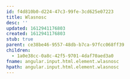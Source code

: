 ```yaml
---
id: f4d810b0-d224-47c3-99fe-3cd625e07223
title: Wlasnosc
desc: ''
updated: 1612941176803
created: 1612941176803
stub: true
parent: ce38be46-9557-48db-b7ca-97fcc068ff39
children:
  - 1a0e38cc-0a8c-42f5-9701-4daf70aed3a0
fname: angular.input.html.element.wlasnosc
hpath: angular.input.html.element.wlasnosc
---
```



